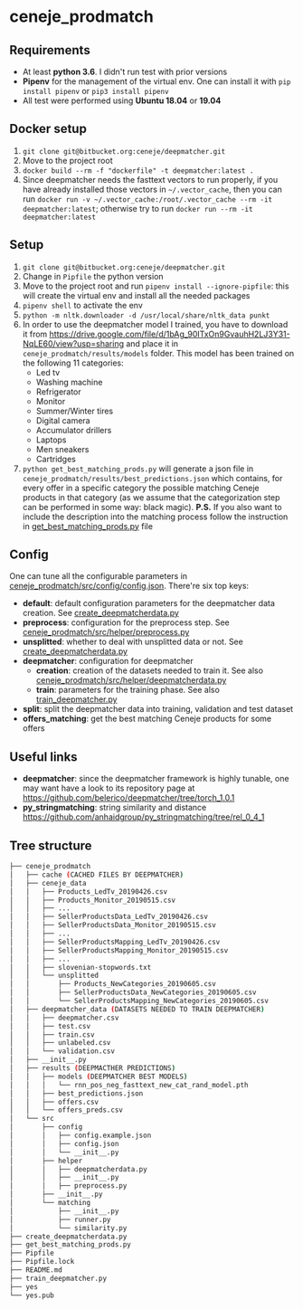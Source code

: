 # ceneje_prodmatch

## Requirements

* At least **python 3.6**. I didn't run test with prior versions
* **Pipenv** for the management of the virtual env. One can install it with `pip install pipenv` or `pip3 install pipenv`
* All test were performed using **Ubuntu 18.04** or **19.04**

## Docker setup

1. `git clone git@bitbucket.org:ceneje/deepmatcher.git`
2. Move to the project root
3. `docker build --rm -f "dockerfile" -t deepmatcher:latest .`
4. Since deepmatcher needs the fasttext vectors to run properly, if you have already installed those vectors in `~/.vector_cache`, then you can run `docker run -v ~/.vector_cache:/root/.vector_cache --rm -it deepmatcher:latest`; otherwise try to run `docker run --rm -it deepmatcher:latest`

## Setup

1. `git clone git@bitbucket.org:ceneje/deepmatcher.git`
2. Change in `Pipfile` the python version
3. Move to the project root and run `pipenv install --ignore-pipfile`: this will create the virtual env and install all the needed packages
4. `pipenv shell` to activate the env
5. `python -m nltk.downloader -d /usr/local/share/nltk_data punkt`
6. In order to use the deepmatcher model I trained, you have to download it from https://drive.google.com/file/d/1bAg_90ITxOn9GvauhH2LJ3Y31-NqLE60/view?usp=sharing and place it in `ceneje_prodmatch/results/models` folder.  This model has been trained on the following 11 categories: 
    * Led tv
    * Washing machine
    * Refrigerator
    * Monitor
    * Summer/Winter tires
    * Digital camera
    * Accumulator drillers
    * Laptops
    * Men sneakers
    * Cartridges
7. `python get_best_matching_prods.py` will generate a json file in `ceneje_prodmatch/results/best_predictions.json` which contains, for every offer in a specific category the possible matching Ceneje products in that category (as we assume that the categorization step can be performed in some way: black magic). **P.S.** If you also want to include the description into the matching process follow the instruction in [get_best_matching_prods.py](get_best_matching_prods.py) file

## Config

One can tune all the configurable parameters in [ceneje_prodmatch/src/config/config.json](ceneje_prodmatch/src/config/config.json). There're six top keys:

* **default**: default configuration parameters for the deepmatcher data creation. See [create_deepmatcherdata.py](create_deepmatcherdata.py)
* **preprocess**: configuration for the preprocess step. See [ceneje_prodmatch/src/helper/preprocess.py](ceneje_prodmatch/src/helper/preprocess.py)
* **unsplitted**: whether to deal with unsplitted data or not. See [create_deepmatcherdata.py](create_deepmatcherdata.py)
* **deepmatcher**: configuration for deepmatcher
    * **creation**: creation of the datasets needed to train it. See also [ceneje_prodmatch/src/helper/deepmatcherdata.py](ceneje_prodmatch/src/helper/deepmatcherdata.py)
    * **train**: parameters for the training phase. See also [train_deepmatcher.py](train_deepmatcher.py)
* **split**: split the deepmatcher data into training, validation and test dataset
* **offers_matching**: get the best matching Ceneje products for some offers

## Useful links

* **deepmatcher**: since the deepmatcher framework is highly tunable, one may want have a look to its repository page at https://github.com/belerico/deepmatcher/tree/torch_1.0.1
* **py_stringmatching**: string similarity and distance https://github.com/anhaidgroup/py_stringmatching/tree/rel_0_4_1

## Tree structure

```bash 
├── ceneje_prodmatch
│   ├── cache (CACHED FILES BY DEEPMATCHER)
│   ├── ceneje_data
│   │   ├── Products_LedTv_20190426.csv
│   │   ├── Products_Monitor_20190515.csv
│   │   ├── ...
│   │   ├── SellerProductsData_LedTv_20190426.csv
│   │   ├── SellerProductsData_Monitor_20190515.csv
│   │   ├── ...
│   │   ├── SellerProductsMapping_LedTv_20190426.csv
│   │   ├── SellerProductsMapping_Monitor_20190515.csv
│   │   ├── ...
│   │   ├── slovenian-stopwords.txt
│   │   └── unsplitted
│   │       ├── Products_NewCategories_20190605.csv
│   │       ├── SellerProductsData_NewCategories_20190605.csv
│   │       └── SellerProductsMapping_NewCategories_20190605.csv
│   ├── deepmatcher_data (DATASETS NEEDED TO TRAIN DEEPMATCHER)
│   │   ├── deepmatcher.csv
│   │   ├── test.csv
│   │   ├── train.csv
│   │   ├── unlabeled.csv
│   │   └── validation.csv
│   ├── __init__.py
│   ├── results (DEEPMACTHER PREDICTIONS)
│   │   ├── models (DEEPMATCHER BEST MODELS)
│   │   │   └── rnn_pos_neg_fasttext_new_cat_rand_model.pth
│   │   ├── best_predictions.json
│   │   ├── offers.csv
│   │   └── offers_preds.csv
│   └── src
│       ├── config
│       │   ├── config.example.json
│       │   ├── config.json
│       │   └── __init__.py
│       ├── helper
│       │   ├── deepmatcherdata.py
│       │   ├── __init__.py
│       │   ├── preprocess.py
│       ├── __init__.py
│       └── matching
│           ├── __init__.py
│           ├── runner.py
│           └── similarity.py
├── create_deepmatcherdata.py
├── get_best_matching_prods.py
├── Pipfile
├── Pipfile.lock
├── README.md
├── train_deepmatcher.py
├── yes
└── yes.pub
```